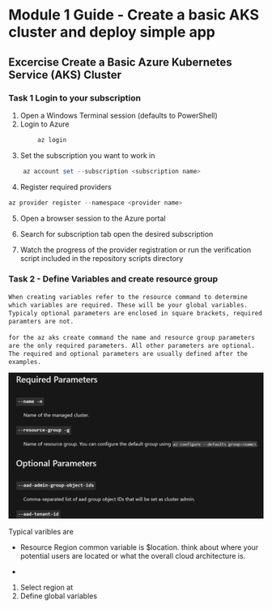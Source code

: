 # Module 1 Guide - Create a basic AKS cluster and deploy simple app

## Excercise Create a Basic Azure Kubernetes Service (AKS) Cluster

### Task 1 Login to your subscription

1. Open a Windows Terminal session (defaults to PowerShell)
2. Login to Azure

```powershell
        az login
```

3. Set the subscription you want to work in

```powershell
    az account set --subscription <subscription name>
```

4. Register required providers

```powershell
az provider register --namespace <provider name>
```

5. Open a browser session to the Azure portal 

6. Search for subscription tab open the desired subscription

7. Watch the progress of the provider registration or run the verification script included in the repository scripts directory

### Task 2 - Define Variables and create resource group

    When creating variables refer to the resource command to determine which variables are required. These will be your global variables. Typicaly optional parameters are enclosed in square brackets, required paramters are not.

    for the az aks create command the name and resource group parameters are the only required parameters. All other parameters are optional. The required and optional parameters are usually defined after the examples.
![Variable doc example:](./img/var-example-1.png)

Typical varibles are 

- Resource Region common variable is $location. think about where your potential users are located or what the overall cloud architecture is.

- 

1. Select region at
2. Define global variables

